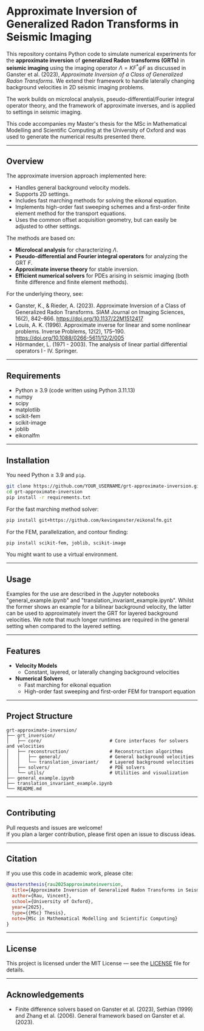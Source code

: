 # Approximate Inversion of Generalized Radon Transforms in Seismic Imaging

This repository contains Python code to simulate numerical experiments for the **approximate inversion** of **generalized Radon transforms (GRTs)** in **seismic imaging** using the imaging operator $\Lambda = K F^* \psi F$ as discussed in Ganster et al. (2023), *Approximate Inversion of a Class of Generalized Radon Transforms*. We extend their framework to handle laterally changing background velocities in 2D seismic imaging problems. 

The work builds on microlocal analysis, pseudo-differential/Fourier integral operator theory, and the framework of approximate inverses, and is applied to settings in seismic imaging.

This code accompanies my Master's thesis for the MSc in Mathematical Modelling and Scientific Computing at the University of Oxford and was used to generate the numerical results presented there.

---

## Overview

The approximate inversion approach implemented here:
- Handles general background velocity models.
- Supports 2D settings.
- Includes fast marching methods for solving the eikonal equation.
- Implements high-order fast sweeping schemes and a first-order finite element method for the transport equations.
- Uses the common offset acquisition geometry, but can easily be adjusted to other settings.


The methods are based on:
- **Microlocal analysis** for characterizing $\Lambda$.
- **Pseudo-differential and Fourier integral operators** for analyzing the GRT $F$.
- **Approximate inverse theory** for stable inversion.
- **Efficient numerical solvers** for PDEs arising in seismic imaging (both finite difference and finite element methods).

For the underlying theory, see:
- Ganster, K., & Rieder, A. (2023). Approximate Inversion of a Class of Generalized Radon Transforms. SIAM Journal on Imaging Sciences, 16(2), 842–866. https://doi.org/10.1137/22M1512417
- Louis, A. K. (1996). Approximate inverse for linear and some nonlinear problems. Inverse Problems, 12(2), 175–190. https://doi.org/10.1088/0266-5611/12/2/005
- Hörmander, L. (1971 - 2003). The analysis of linear partial differential operators I - IV. Springer.


---

## Requirements

- Python ≥ 3.9 (code written using Python 3.11.13)
- numpy
- scipy
- matplotlib
- scikit-fem
- scikit-image
- joblib
- eikonalfm


---

## Installation

You need Python ≥ 3.9 and `pip`.

```bash
git clone https://github.com/YOUR_USERNAME/grt-approximate-inversion.git
cd grt-approximate-inversion
pip install -r requirements.txt
```

For the fast marching method solver:
```bash
pip install git+https://github.com/kevinganster/eikonalfm.git
```

For the FEM, parallelization, and contour finding:
```bash
pip install scikit-fem, joblib, scikit-image
```

You might want to use a virtual environment.

---

## Usage

Examples for the use are described in the Jupyter notebooks "general_example.ipynb" and "translation_invariant_example.ipynb". Whilst the former shows an example for a bilinear background velocity, the latter can be used to approximately invert the GRT for layered background velocities. We note that much longer runtimes are required in the general setting when compared to the layered setting.

---

## Features

- **Velocity Models**
  - Constant, layered, or laterally changing background velocities
- **Numerical Solvers**
  - Fast marching for eikonal equation
  - High-order fast sweeping and first-order FEM for transport equation

---

## Project Structure

```
grt-approximate-inversion/
├── grt_inversion/
│   ├── core/                         # Core interfaces for solvers and velocities
│   ├── reconstruction/               # Reconstruction algorithms
│   │   ├── general/                  # General background velocities
│   │   └── translation_invariant/    # Layered background velocities
│   ├── solvers/                      # PDE solvers
│   └── utils/                        # Utilities and visualization
├── general_example.ipynb
├── translation_invariant_example.ipynb
└── README.md
```
---

## Contributing

Pull requests and issues are welcome!  
If you plan a larger contribution, please first open an issue to discuss ideas.

---

## Citation

If you use this code in academic work, please cite:

```bibtex
@mastersthesis{rau2025approximateinversion,
  title={Approximate Inversion of Generalized Radon Transforms in Seismic Imaging},
  author={Rau, Vincent},
  school={University of Oxford},
  year={2025},
  type={{MSc} Thesis},
  note={MSc in Mathematical Modelling and Scientific Computing}
}
```

---

## License

This project is licensed under the MIT License — see the [LICENSE](LICENSE) file for details.

---

## Acknowledgements

- Finite difference solvers based on Ganster et al. (2023), Sethian (1999) and Zhang et al. (2006). General framework based on Ganster et al. (2023).
